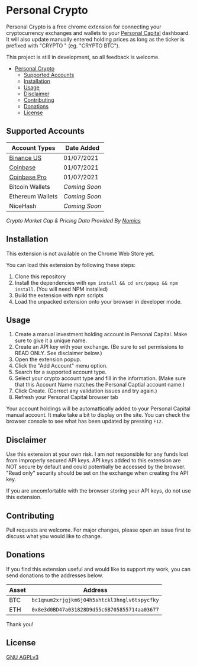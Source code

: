 # Personal Crypto

Personal Crypto is a free chrome extension for connecting your cryptocurrency exchanges and wallets to your [Personal Capital](https://pcap.rocks/adamwoo) dashboard. It will also update manually entered holding prices as long as the ticker is prefixed with "CRYPTO " (eg. "CRYPTO BTC").

This project is still in development, so all feedback is welcome.

- [Personal Crypto](#personal-crypto)
  - [Supported Accounts](#supported-accounts)
  - [Installation](#installation)
  - [Usage](#usage)
  - [Disclaimer](#disclaimer)
  - [Contributing](#contributing)
  - [Donations](#donations)
  - [License](#license)

## Supported Accounts

| Account Types                                                      | Date Added    |
| ------------------------------------------------------------------ | ------------- |
| [Binance US](https://accounts.binance.us/en/register?ref=52184783) | 01/07/2021    |
| [Coinbase](https://www.coinbase.com/join/woo_sxd)                  | 01/07/2021    |
| [Coinbase Pro](https://www.coinbase.com/join/woo_sxd)              | 01/07/2021    |
| Bitcoin Wallets                                                    | *Coming Soon* |
| Ethereum Wallets                                                   | *Coming Soon* |
| NiceHash                                                           | *Coming Soon* |

*Crypto Market Cap & Pricing Data Provided By [Nomics](https://nomics.com)*

## Installation

This extension is not available on the Chrome Web Store yet.

You can load this extension by following these steps:

1. Clone this repository
2. Install the dependencies with ```npm install && cd src/popup && npm install```. (You will need NPM installed)
3. Build the extension with npm scripts
4. Load the unpacked extension onto your browser in developer mode. 

## Usage

1. Create a manual investment holding account in Personal Capital. Make sure to give it a unique name.
2. Create an API key with your exchange. (Be sure to set permissions to READ ONLY. See disclaimer below.)
3. Open the extension popup.
4. Click the "Add Account" menu option.
5. Search for a supported account type.
6. Select your crypto account type and fill in the information. (Make sure that this Account Name matches the Personal Captial account name.)
7. Click Create. (Correct any validation issues and try again.)
8. Refresh your Personal Capital browser tab

Your account holdings will be automattically added to your Personal Capital manual account. It make take a bit to display on the site. You can check the browser console to see what has been updated by pressing ```F12```.

## Disclaimer

Use this extension at your own risk. I am not responsible for any funds lost from improperly secured API keys. API keys added to this extension are NOT secure by default and could potentially be accessed by the browser. "Read only" security should be set on the exchange when creating the API key.

If you are uncomfortable with the browser storing your API keys, do not use this extension.

## Contributing

Pull requests are welcome. For major changes, please open an issue first to discuss what you would like to change.

## Donations

If you find this extension useful and would like to support my work, you can send donations to the addresses below. 

| Asset | Address                                          |
| ----- | ------------------------------------------------ |
| BTC   | ```bc1qnum2xrjgjkm6j04h5shtckl3hnglv6tspycfky``` |
| ETH   | ```0x8e3d0BD47a031828D9d55c6B705855714aa03677``` |


Thank you!

## License
[GNU AGPLv3](https://choosealicense.com/licenses/agpl-3.0/)